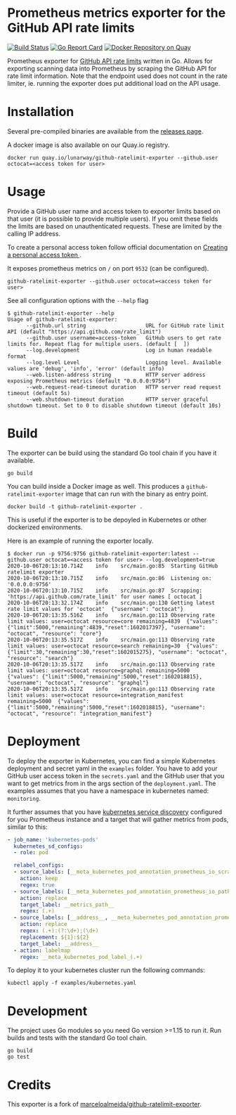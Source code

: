 # Prometheus metrics exporter for the GitHub API rate limits


[![Build Status](https://travis-ci.com/lunarway/github-ratelimit-exporter.svg?branch=master)](https://travis-ci.com/lunarway/github-ratelimit-exporter)
[![Go Report Card](https://goreportcard.com/badge/github.com/lunarway/github-ratelimit-exporter)](https://goreportcard.com/report/github.com/lunarway/github-ratelimit-exporter)
[![Docker Repository on Quay](https://quay.io/repository/lunarway/github-ratelimit-exporter/status "Docker Repository on Quay")](https://quay.io/repository/lunarway/github-ratelimit-exporter)

Prometheus exporter for [GitHub API rate limits](https://docs.github.com/en/free-pro-team@latest/developers/apps/rate-limits-for-github-apps) written in Go.
Allows for exporting scanning data into Prometheus by scraping the GitHub API for rate limit information.
Note that the endpoint used does not count in the rate limiter, ie. running the exporter does put additional load on the API usage.


# Installation

Several pre-compiled binaries are available from the [releases page](https://github.com/lunarway/github-ratelimit-exporter/releases).

A docker image is also available on our Quay.io registry.

```
docker run quay.io/lunarway/github-ratelimit-exporter --github.user octocat=<access token for user>
```

# Usage

Provide a GitHub user name and access token to exporter limits based on that user (it is possible to provide multiple users).
If you omit these fields the limits are based on unauthenticated requests.
These are limited by the calling IP address.

To create a personal access token follow official documentation on [Creating a personal access token
](https://docs.github.com/en/free-pro-team@latest/github/authenticating-to-github/creating-a-personal-access-token).

It exposes prometheus metrics on `/` on port `9532` (can be configured).

```
github-ratelimit-exporter --github.user octocat=<access token for user>
```

See all configuration options with the `--help` flag

```
$ github-ratelimit-exporter --help
Usage of github-ratelimit-exporter:
      --github.url string                   URL for GitHub rate limit API (default "https://api.github.com/rate_limit")
      --github.user username=access-token   GitHub users to get rate limits for. Repeat flag for multiple users. (default [  ])
      --log.development                     Log in human readable format
      --log.level Level                     Logging level. Available values are 'debug', 'info', 'error' (default info)
      --web.listen-address string           HTTP server address exposing Prometheus metrics (default "0.0.0.0:9756")
      --web.request-read-timeout duration   HTTP server read request timeout (default 5s)
      --web.shutdown-timeout duration       HTTP server graceful shutdown timeout. Set to 0 to disable shutdown timeout (default 10s)
```

# Build

The exporter can be build using the standard Go tool chain if you have it available.

```
go build
```

You can build inside a Docker image as well.
This produces a `github-ratelimit-exporter` image that can run with the binary as entry point.

```
docker build -t github-ratelimit-exporter .
```

This is useful if the exporter is to be depoyled in Kubernetes or other dockerized environments.

Here is an example of running the exporter locally.

```
$ docker run -p 9756:9756 github-ratelimit-exporter:latest --github.user octocat=<access token for user> --log.development=true
2020-10-06T20:13:10.714Z	info	src/main.go:85	Starting GitHub ratelimit exporter
2020-10-06T20:13:10.715Z	info	src/main.go:86	Listening on: '0.0.0.0:9756'
2020-10-06T20:13:10.715Z	info	src/main.go:87	Scrapping: 'https://api.github.com/rate_limit' for user names [ octocat ]
2020-10-06T20:13:32.174Z	info	src/main.go:130	Getting latest rate limit values for 'octocat'	{"username": "octocat"}
2020-10-06T20:13:35.516Z	info	src/main.go:113	Observing rate limit values: user=octocat resource=core remaining=4839	{"values": {"limit":5000,"remaining":4839,"reset":1602017397}, "username": "octocat", "resource": "core"}
2020-10-06T20:13:35.517Z	info	src/main.go:113	Observing rate limit values: user=octocat resource=search remaining=30	{"values": {"limit":30,"remaining":30,"reset":1602015275}, "username": "octocat", "resource": "search"}
2020-10-06T20:13:35.517Z	info	src/main.go:113	Observing rate limit values: user=octocat resource=graphql remaining=5000	{"values": {"limit":5000,"remaining":5000,"reset":1602018815}, "username": "octocat", "resource": "graphql"}
2020-10-06T20:13:35.517Z	info	src/main.go:113	Observing rate limit values: user=octocat resource=integration_manifest remaining=5000	{"values": {"limit":5000,"remaining":5000,"reset":1602018815}, "username": "octocat", "resource": "integration_manifest"}
```

# Deployment

To deploy the exporter in Kubernetes, you can find a simple Kubernetes deployment and secret yaml in the `examples` folder.
You have to add your GitHub user access token in the `secrets.yaml` and the GitHub user that you want to get metrics from in the args section of the `deployment.yaml`.
The examples assumes that you have a namespace in kubernetes named: `monitoring`.

It further assumes that you have [kubernetes service discovery](https://prometheus.io/docs/prometheus/latest/configuration/configuration/#kubernetes_sd_config) configured for you Prometheus instance and a target that will gather metrics from pods, similar to this:

```yaml
- job_name: 'kubernetes-pods'
  kubernetes_sd_configs:
  - role: pod

  relabel_configs:
  - source_labels: [__meta_kubernetes_pod_annotation_prometheus_io_scrape]
    action: keep
    regex: true
  - source_labels: [__meta_kubernetes_pod_annotation_prometheus_io_path]
    action: replace
    target_label: __metrics_path__
    regex: (.+)
  - source_labels: [__address__, __meta_kubernetes_pod_annotation_prometheus_io_port]
    action: replace
    regex: (.+):(?:\d+);(\d+)
    replacement: ${1}:${2}
    target_label: __address__
  - action: labelmap
    regex: __meta_kubernetes_pod_label_(.+)
```

To deploy it to your kubernetes cluster run the following commands:

```
kubectl apply -f examples/kubernetes.yaml
```

# Development

The project uses Go modules so you need Go version >=1.15 to run it.
Run builds and tests with the standard Go tool chain.

```
go build
go test
```

# Credits

This exporter is a fork of [marceloalmeida/github-ratelimit-exporter](https://github.com/marceloalmeida/github-ratelimit-exporter).
